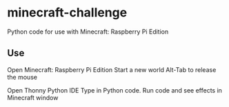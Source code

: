 # minecraft-challenge
Python code for use with Minecraft: Raspberry Pi Edition

## Use
Open Minecraft: Raspberry Pi Edition
Start a new world
Alt-Tab to release the mouse

Open Thonny Python IDE
Type in Python code.
Run code and see effects in Minecraft window
